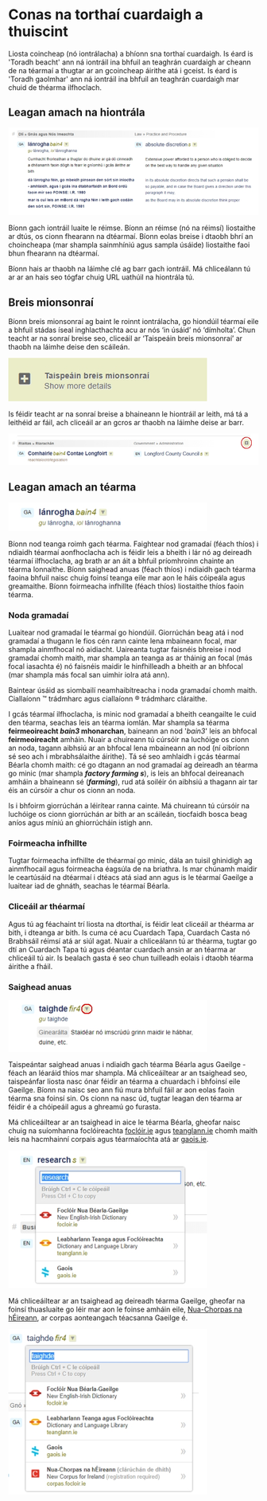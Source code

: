 # Conas na torthaí cuardaigh a thuiscint

Liosta coincheap (nó iontrálacha) a bhíonn sna torthaí cuardaigh. Is éard is 'Toradh beacht' ann ná iontráil ina bhfuil an teaghrán cuardaigh ar cheann de na téarmaí a thugtar ar an gcoincheap áirithe atá i gceist. Is éard is 'Toradh gaolmhar' ann ná iontráil ina bhfuil an teaghrán cuardaigh mar chuid de théarma ilfhoclach.

## Leagan amach na hiontrála

![](torthai-a-thuiscint-01.jpg)

Bíonn gach iontráil luaite le réimse. Bíonn an réimse (nó na réimsí) liostaithe ar dtús, os cionn fhearann na dtéarmaí. Bíonn eolas breise i dtaobh bhrí an choincheapa (mar shampla sainmhíniú agus sampla úsáide) liostaithe faoi bhun fhearann na dtéarmaí.

Bíonn hais ar thaobh na láimhe clé ag barr gach iontráil. Má chliceálann tú ar ar an hais seo tógfar chuig URL uathúil na hiontrála tú.

## Breis mionsonraí

Bíonn breis mionsonraí ag baint le roinnt iontrálacha, go hiondúil téarmaí eile a bhfuil stádas íseal inghlacthachta acu ar nós ‘in úsáid’ nó ‘dímholta’. Chun teacht ar na sonraí breise seo, cliceáil ar ‘Taispeáin breis mionsonraí’ ar thaobh na láimhe deise den scáileán.

![](torthai-a-thuiscint-02.jpg)

Is féidir teacht ar na sonraí breise a bhaineann le hiontráil ar leith, má tá a leithéid ar fáil, ach cliceáil ar an gcros ar thaobh na láimhe deise ar barr.

![](torthai-a-thuiscint-03.jpg)

## Leagan amach an téarma

![](torthai-a-thuiscint-04.jpg)

Bíonn nod teanga roimh gach téarma. Faightear nod gramadaí (féach thíos) i ndiaidh téarmaí aonfhoclacha ach is féidir leis a bheith i lár nó ag deireadh téarmaí ilfhoclacha, ag brath ar an áit a bhfuil príomhroinn chainte an téarma lonnaithe. Bíonn saighead anuas (féach thíos)  i ndiaidh gach téarma faoina bhfuil naisc chuig foinsí teanga eile mar aon le háis cóipeála agus greamaithe. Bíonn foirmeacha infhillte (féach thíos) liostaithe thíos faoin téarma.

### Noda gramadaí

Luaitear nod gramadaí le téarmaí go hiondúil. Giorrúchán beag atá i nod gramadaí a thugann le fios cén rann cainte lena mbaineann focal, mar shampla ainmfhocal nó aidiacht. Uaireanta tugtar faisnéis bhreise i nod gramadaí chomh maith, mar shampla an teanga as ar tháinig an focal (más focal iasachta é) nó faisnéis maidir le hinfhilleadh a bheith ar an bhfocal (mar shampla más focal san uimhir iolra atá ann).

Baintear úsáid as siombailí neamhaibítreacha i noda gramadaí chomh maith. Ciallaíonn ™ trádmharc agus ciallaíonn ® trádmharc cláraithe.

I gcás téarmaí ilfhoclacha, is minic nod gramadaí a bheith ceangailte le cuid den téarma, seachas leis an téarma iomlán. Mar shampla sa téarma **feirmeoireacht *bain3* mhonarchan**, baineann an nod '*bain3*' leis an bhfocal **feirmeoireacht** amháin. Nuair a chuireann tú cúrsóir na luchóige os cionn an noda, tagann aibhsiú ar an bhfocal lena mbaineann an nod (ní oibríonn sé seo ach i mbrabhsálaithe áirithe). Tá sé seo amhlaidh i gcás téarmaí Béarla chomh maith: cé go dtagann an nod gramadaí ag deireadh an téarma go minic (mar shampla ***factory farming s***), is leis an bhfocal deireanach amháin a bhaineann sé (***farming***), rud atá soiléir ón aibhsiú a thagann air tar éis an cúrsóir a chur os cionn an noda.

Is i bhfoirm giorrúchán a léirítear ranna cainte. Má chuireann tú cúrsóir na luchóige os cionn giorrúchán ar bith ar an scáileán, tiocfaidh bosca beag aníos agus míniú an ghiorrúcháin istigh ann.

<!--Is féidir liosta iomlán de ghiorrúcháin a fháil ach cliceáil anseo.-->

### Foirmeacha infhillte

Tugtar foirmeacha infhillte de théarmaí go minic, dála an tuisil ghinidigh ag ainmfhocail agus foirmeacha éagsúla de na briathra. Is mar chúnamh maidir le ceartúsáid na dtéarmaí i dtéacs atá siad ann agus is le téarmaí Gaeilge a luaitear iad de ghnáth, seachas le téarmaí Béarla.

### Cliceáil ar théarmaí

Agus tú ag féachaint trí liosta na dtorthaí, is féidir leat cliceáil ar théarma ar bith, i dteanga ar bith. Is cuma cé acu Cuardach Tapa, Cuardach Casta nó Brabhsáil réimsí atá ar siúl agat. Nuair a chliceálann tú ar théarma, tugtar go dtí an Cuardach Tapa tú agus déantar cuardach ansin ar an téarma ar chliceáil tú air. Is bealach gasta é seo chun tuilleadh eolais i dtaobh téarma áirithe a fháil.

### Saighead anuas

![](torthai-a-thuiscint-05.jpg)

Taispeántar saighead anuas i ndiaidh gach téarma Béarla agus Gaeilge - féach an léaráid thíos mar shampla. Má chliceáiltear ar an tsaighead seo, taispeánfar liosta nasc ónar féidir an téarma a chuardach i bhfoinsí eile Gaeilge. Bíonn na naisc seo ann fiú mura bhfuil fáil ar aon eolas faoin téarma sna foinsí sin. Os cionn na nasc úd, tugtar leagan den téarma ar féidir é a chóipeáil agus a ghreamú go furasta.

Má chliceáiltear ar an tsaighead in aice le téarma Béarla, gheofar naisc chuig na suíomhanna foclóireachta [foclóir.ie](https://www.focloir.ie/ga/) agus [teanglann.ie](https://www.teanglann.ie/ga/) chomh maith leis na hacmhainní corpais agus téarmaíochta atá ar [gaois.ie](https://www.gaois.ie/ga/).

![](torthai-a-thuiscint-06.jpg)

Má chliceáiltear ar an tsaighead ag deireadh téarma Gaeilge, gheofar na foinsí thuasluaite go léir mar aon le foinse amháin eile, [Nua-Chorpas na hÉireann](http://corpas.focloir.ie/), ar corpas aonteangach téacsanna Gaeilge é.

![](torthai-a-thuiscint-07.jpg)
